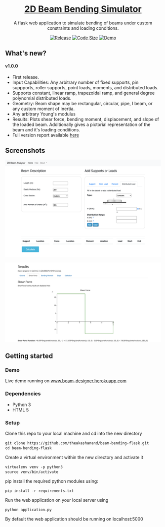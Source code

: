 <h1 align = "center">
  <a href="www.beam-designer.herokuapp.com">2D Beam Bending Simulator</a>
</h1>
<p align="center">
  A flask web application to simulate bending of beams under custom constraints and loading conditions.
</p>

<p align="center">
  <a href="https://github.com/theakashanand/beam-bending-flask/releases"><img alt="Release" src="https://img.shields.io/github/release/theakashanand/beam-bending-flask.svg"/></a>
  <a href="https://github.com/theakashanand/beam-bending-flask"><img alt="Code Size" src="https://img.shields.io/github/languages/code-size/theakashanand/beam-bending-flask.svg"/></a>
  <a href="http://www.beam-designer.herokuapp.com"><img alt="Demo" src="https://img.shields.io/badge/demo-online-green.svg"/></a>
</p>

## What's new?

#### v1.0.0
* First release.
* Input Capabilities: Any arbitrary number of fixed supports, pin suppports, roller supports, point loads, moments, and distributed loads.
* Supports constant, linear ramp, trapezoidal ramp, and general degree polynomial distributed loads.
* Geometry: Beam shape may be rectangular, circular, pipe, I beam, or any custom moment of inertia.
* Any arbitrary Young's modulus
* Results: Plots shear force, bending moment, displacement, and slope of the loaded beam. Additionally gives a pictorial representation of the beam and it's loading conditions.
* Full version report available <a href = "https://github.com/theakashanand/beam-bending-flask/blob/master/docs/assets/beam_app_v1.0.0.pdf">here</a>

## Screenshots
<p align="center">
  <img alt="Inputs" src="https://github.com/theakashanand/beam-bending-flask/blob/master/docs/assets/screenshots/InputsDistributedLoadScreenshot.png" width=800/>
</p>

<p align="center">
  <img alt="Results" src="https://github.com/theakashanand/beam-bending-flask/blob/master/docs/assets/screenshots/ShearForce.png" width=800/>
</p>


## Getting started

### Demo
Live demo running on <a href="www.beam-designer.herokuapp.com">www.beam-designer.herokuapp.com</a>

### Dependencies

* Python 3
* HTML 5

### Setup
Clone this repo to your local machine and cd into the new directory
```
git clone https://github.com/theakashanand/beam-bending-flask.git
cd beam-bending-flask
```
Create a virtual environment within the new directory and activate it
```
virtualenv venv -p python3
source venv/bin/activate
```
pip install the required python modules using:
```
pip install -r requirements.txt
```
Run the web application on your local server using
```
python application.py
```
By default the web application should be running on localhost:5000

